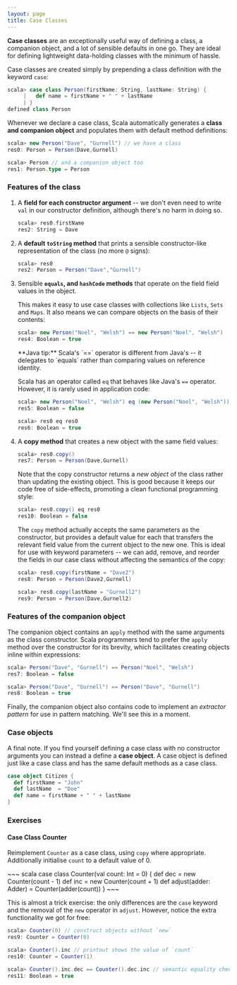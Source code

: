 ```yaml
---
layout: page
title: Case Classes
---
```


**Case classes** are an exceptionally useful way of defining a class, a companion object, and  a lot of sensible defaults in one go. They are ideal for defining lightweight data-holding classes with the minimum of hassle.

Case classes are created simply by prepending a class definition with the keyword `case`:

~~~ scala
scala> case class Person(firstName: String, lastName: String) {
     |   def name = firstName + " " + lastName
     | }
defined class Person
~~~

Whenever we declare a case class, Scala automatically generates a **class and companion object** and populates them with default method definitions:

~~~ scala
scala> new Person("Dave", "Gurnell") // we have a class
res0: Person = Person(Dave,Gurnell)

scala> Person // and a companion object too
res1: Person.type = Person
~~~

### Features of the class

1. A **field for each constructor argument** -- we don't even need to write `val` in our constructor definition, although there's no harm in doing so.

   ~~~ scala
   scala> res0.firstName
   res2: String = Dave
   ~~~

2. A **default `toString` method** that prints a sensible constructor-like representation of the class (no more `@` signs):

   ~~~ scala
   scala> res0
   res2: Person = Person("Dave","Gurnell")
   ~~~

3. Sensible **`equals`, and `hashCode` methods** that operate on the field field values in the object.

   This makes it easy to use case classes with collections like `Lists`, `Sets` and `Maps`. It also means we can compare objects on the basis of their contents:

   ~~~ scala
   scala> new Person("Noel", "Welsh") == new Person("Noel", "Welsh")
   res4: Boolean = true
   ~~~

   <div class="alert alert-info">
   **Java tip:** Scala's `==` operator is different from Java's -- it delegates to `equals` rather than comparing values on reference identity.

   Scala has an operator called `eq` that behaves like Java's `==` operator. However, it is rarely used in application code:

   ~~~ scala
   scala> new Person("Noel", "Welsh") eq (new Person("Noel", "Welsh"))
   res5: Boolean = false

   scala> res0 eq res0
   res6: Boolean = true
   ~~~
   </div>

4. A **copy method** that creates a new object with the same field values:

   ~~~ scala
   scala> res0.copy()
   res7: Person = Person(Dave,Gurnell)
   ~~~

   Note that the copy constructor returns a *new object* of the class rather than updating the existing object. This is good because it keeps our code free of side-effects, promoting a clean functional programming style:

   ~~~ scala
   scala> res0.copy() eq res0
   res10: Boolean = false
   ~~~

   The `copy` method actually accepts the same parameters as the constructor, but provides a default value for each that transfers the relevant field value from the current object to the new one. This is ideal for use with keyword parameters -- we can add, remove, and reorder the fields in our case class without affecting the semantics of the copy:

   ~~~ scala
   scala> res0.copy(firstName = "Dave2")
   res8: Person = Person(Dave2,Gurnell)

   scala> res0.copy(lastName = "Gurnell2")
   res9: Person = Person(Dave,Gurnell2)
   ~~~

### Features of the companion object

The companion object contains an `apply` method with the same arguments as the class constructor. Scala programmers tend to prefer the `apply` method over the constructor for its brevity, which facilitates creating objects inline within expressions:

~~~ scala
scala> Person("Dave", "Gurnell") == Person("Noel", "Welsh")
res7: Boolean = false

scala> Person("Dave", "Gurnell") == Person("Dave", "Gurnell")
res8: Boolean = true
~~~

Finally, the companion object also contains code to implement an *extractor pattern* for use in pattern matching. We'll see this in a moment.

### Case objects

A final note. If you find yourself defining a case class with no constructor arguments you can instead a define a **case object**. A case object is defined just like a case class and has the same default methods as a case class.

~~~ scala
case object Citizen {
  def firstName = "John"
  def lastName  = "Doe"
  def name = firstName + " " + lastName
}
~~~

### Exercises

#### Case Class Counter

Reimplement `Counter` as a case class, using `copy` where appropriate. Additionally initialise `count` to a default value of 0.

<div class="solution">
~~~ scala
case class Counter(val count: Int = 0) {
  def dec = new Counter(count - 1)
  def inc = new Counter(count + 1)
  def adjust(adder: Adder) = Counter(adder(count))
}
~~~

This is almost a trick exercise: the only differences are the `case` keyword and the removal of the `new` operator in `adjust`. However, notice the extra functionality we got for free:

~~~ scala
scala> Counter(0) // construct objects without `new`
res9: Counter = Counter(0)

scala> Counter().inc // printout shows the value of `count`
res10: Counter = Counter(1)

scala> Counter().inc.dec == Counter().dec.inc // semantic equality check
res11: Boolean = true
~~~
</div>
